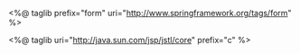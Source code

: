 <%@ taglib prefix="form" uri="http://www.springframework.org/tags/form" %> 

<%@ taglib uri="http://java.sun.com/jsp/jstl/core" prefix="c" %> 
